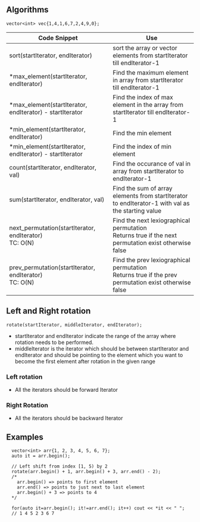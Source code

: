 ## Algorithms

```
vector<int> vec{1,4,1,6,7,2,4,9,0};
```

| Code Snippet                                                 | Use                                                                                                        |
| ------------------------------------------------------------ | ---------------------------------------------------------------------------------------------------------- |
| sort(startIterator, endIterator)                             | sort the array or vector elements from startIterator till endIterator-1                                    |
| \*max_element(startIterator, endIterator)                    | Find the maximum element in array from startIterator till endIterator-1                                    |
| \*max_element(startIterator, endIterator) - startIterator    | Find the index of max element in the array from startIterator till endIterator-1                           |
| \*min_element(startIterator, endIterator)                    | Find the min element                                                                                       |
| \*min_element(startIterator, endIterator) - startIterator    | Find the index of min element                                                                              |
| count(startIterator, endIterator, val)                       | Find the occurance of val in array from startIterator to endIterator-1                                     |
| sum(startIterator, endIterator, val)                         | Find the sum of array elements from startIterator to endIterator-1 with val as the starting value          |
| next_permutation(startIterator, endIterator) <br /> TC: O(N) | Find the next lexiographical permutation <br /> Returns true if the next permutation exist otherwise false |
| prev_permutation(startIterator, endIterator) <br /> TC: O(N) | Find the prev lexiographical permutation <br /> Returns true if the prev permutation exist otherwise false |

## Left and Right rotation
    rotate(startIterator, middleIterator, endIterator);
    
- startIterator and endIterator indicate the range of the array where rotation needs to be performed.
- middleIterator is the iterator which should be between startIterator and endIterator and should be pointing to the element which you want to become the first element after rotation in the given range 

 ### Left rotation
- All the iterators should be forward Iterator

 ### Right Rotation
- All the iterators should be backward Iterator

## Examples
```
  vector<int> arr{1, 2, 3, 4, 5, 6, 7};
  auto it = arr.begin();

  // Left shift from index [1, 5) by 2
  rotate(arr.begin() + 1, arr.begin() + 3, arr.end() - 2);
  /*
    arr.begin() => points to first element
    arr.end() => points to just next to last element
    arr.begin() + 3 => points to 4 
  */

  for(auto it=arr.begin(); it!=arr.end(); it++) cout << *it << " ";
  // 1 4 5 2 3 6 7 
```